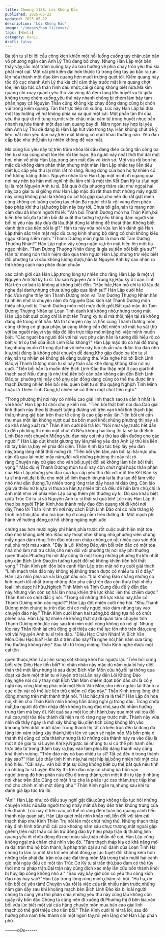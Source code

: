 ```yaml
---
title: Chương 1138: Lôi Không Đảo
published: 2025-05-22
updated: 2025-05-22
description: 'Lôi Không Đảo'
image: '/images/han-li/cover/'
tags: [HanLi]
category: HanLi
draft: false
---
```


Ba tên tu sĩ bị lôi cầu công kích khiến một hồi luống cuống tay
chân,căn bản vô phương ngăn cản Anh Lý Thú đang bỏ chạy.
Nhưng Hàn Lập một bên thấy vậy,sắc mặt trầm xuống,tay áo bào
hướng về phía chạy trốn yêu thú kia phất một cái.
Một cái phi kiếm dài hơn thước từ trong ống tay áo bắc ra,run lên
hóa thành một đạo kim quang hơn mười trượng quét tới.
Kiếm quang này tốc độ cực nhanh,Anh Lý thú kia chỉ cảm thây
trước mặt kim quang chợt lóe,liền lập tức cả thân hình đau
nhức,cái gì cũng không biết nữa.Mà kim quang chỉ xoay quanh
yêu thú vài vòng đã đem tảng lớn huyết vụ từ giữa không trung
chém xuống,yêu thú này nhanh chóng bị chém làm bảy tám
phần,ngay cả Nguyên Thần cũng không kịp chạy đồng dạng cũng
bị chôn vùi trong kiếm quang.
Tàn thi trực tiếp rơi xuống.
Lúc này Hàn Lập lại đưa một tay hướng về hư không phía xa xa
quơ một cái.
Một phần tàn thi của yêu thú quỷ dị nổ tung ra,một viên châu màu
xám từ trong huyết nhục bắn nhanh ra,hóa thành một đạo lam
quang bay đi.
Năm ngón tay hợp lại,yêu đan Anh Lý Thú dễ dàng bị Hàn Lập
hút vào trong tay.
Hắn không chút để ý liếc mắt nhìn yêu đan này,trên mặt không có
chút khác thường nào.
Yêu đan cấp bậc như thế,hắn tự nhiên không để vào mắt.

Mà cùng lúc yêu này tử,trên trăm khỏa lôi cầu đang điên cuồng
tấn công ba tên tu sĩ kia cũng chợt lóe lên rồi tán loạn.
Ba người này nhất thời thở dài một hơi, nhìn về phía Hàn
Lập,trong ánh mắt đầy vẻ kinh sợ.
Mới vừa rồi bọn họ mặc dù không dám phân thần,nhưng một màn
Hàn Lập nhấc tay liền tiêu diệt lục cấp yêu thú lại nhìn rất rõ ràng.
Rung động của bọn họ tự nhiên có thể tưởng tượng được.
Nguyên nhân là vì Hàn Lập một mình đi ngang qua nơi này nên
bọ hắn mới nghĩ nhiều lắm chỉ là một tên Kết Đan Kỳ tu sĩ,ai ngờ
lại là một Nguyên Anh tu sĩ.
Bất quá ở địa phương thâm sâu như ngoại hải này,cao giai tu sĩ
giống như Hàn Lập mặc dù rất thưa thớt những mấy người này
cũng không phải là không có cơ hội gặp qua,cho nên dù rất giật
mình cũng không có luống cuống tay chân.Ba người chỉ là vội
vàng đem pháp bảo pháp khí thu lại,hướng bên này bay tới.
Chưa tới gần,hán tử mang nón cầm đầu đã khom người thi lễ:
"Vãn bối Thanh Dương môn hạ Thần Kinh,bái kiến tiền bối,đa tạ
tiền bối đã xuất thủ tương trợ,nếu không đám người vãn bối bị yêu
này dây dưa đã lâu,thật đúng là không đễ thoát thân.Không biết
danh tính của tiền bối là gì?" Hán tử này vừa nói vừa len lén đánh
giá Hàn Lập,thần sắc trên mặt mặc dù cung kính nhưng bộ dáng
có chút không kiêu ngạo không siểm nịnh.
"Thanh Dương môn,ngươi là môn đồ Tam Dương Thượng Nhân?"
Hàn Lập nghe vậy cũng ngẩn ra,trên mặt hiện lên một tia ngạc
nhiên.
"Tam Dương Thượng Nhân đúng là gia sư,tiền bối biết gia sư?"
Hán tử mang nón thần niệm đảo qua trên người Hàn Lập,nhưng
trừ việc biết đối phương tu vi sâu không lường được,hẳn là
Nguyên Anh kỳ cao nhân ra thì không cách nào phán đoán chuẩn

xác cảnh giới của Hàn Lập,trong lòng tự nhiên cho rằng Hàn Lập
là một vị Nguyên Anh Sơ kỳ tu sĩ.
Dù sao Nguyên Anh Trung kỳ,Hậu kỳ ở Loạn Tinh Hải trên cơ bản
là không ai không biết đến.
"Hắc hắc,Hàn mỗ chỉ là từ lâu đã nghe đại danh,nhưng chưa từng
gặp qua lệnh sư!"
Hàn Lập cười hắc hắc.Vừa nghe thấy tên Thanh Dương môn và
Tam Dương Thượng Nhân,hắn tự nhiên nhớ ra chuyện năm đó
Nguyên Dao kích sát Thanh Dương môn thiếu chủ,mới bị Thanh
Dương môn một mực đuổi giết.Bất quá mặc dù Tam Dương
Thượng Nhân tại Loạn Tinh danh khí không nhỏ,nhưng trong mắt
Hàn Lập bất quá cũng chỉ là một tên Trung kỳ tu sĩ mà thôi,hiện
tại sẽ không đáng để trong mắt hắn.
Mà trừ chuyện này ra,hắn cùng Thanh Dương môn cũng không
có gì quá phận,lại càng không cần đột nhiên trở mặt hạ sát thủ
với ba người này,vì vậy tiếp đó liền trực tiếp mở miệng hỏi việc
mình muốn biết.
"Các ngươi ba người đối với hải vực phụ cận hẳn là tương đối
hiểu rõ,có biết vị trí cụ thể của Bích Linh Đảo không?"
Hàn Lập mặc dù có hải đồ trong tay,nhưng muốn ở trong đại hải
vô biên này tìm chuẩn xác được tòa đảo nhỏ kia,thật đúng là
không phải chuyện dễ dàng.Khó gặp được ba tên tu sĩ này,hắn tự
nhiên sẽ không dễ dàng buông tha.
Vừa nghe hỏi tới Bích Linh Đảo,vị Thanh Dương môn tu sĩ này
thần sắc khẽ động,không khỏi nở nụ cười.
"Tiền bối hẳn là muốn đến Bích Linh Đảo thu thập một ít cao giai
linh thạch sao! Nếu đúng là như thế,tiền bối căn bản không cần
đến Bích Linh Đảo,tại phường thị mấy chỗ phụ cận đồng dạng
cũng có thể thu được linh thạch.Đương nhiên tiền bối nếu quen
biết tu sĩ thủ quặng Nghịch Tinh Minh hoặc là Thiên Tinh Cung,tự
nhiên sẽ có thêm một chút tiện nghi."

"Trong phường thị nơi này có nhiều cao giai linh thạch sao,ta cần
ít nhất là vài khối." Hàn Lập từ chối cho ý kiến nói.
"Tiền bối thật biết nói đùa.Cao giai linh thạch này theo lý thuyết
tương đương với trên vạn khối linh thạch bậc thấp,nhưng giá bán
trên thực tế cũng là cao gấp mấy lần.Tiền bối chỉ cần thu mua một
lần không vượt quá ba bốn mươi khối,những phường thị này sẽ có
khả năng xuất ra." Thần Kinh cười bồi trả lời.
"Nói như vậy,trước hết dẫn ta đến phường thị nhìn một chút
đi.Nếu không hài lòng thì ta sẽ lại đi Bích Linh Đảo một
chuyến.Miếng yêu đan này coi như thù lao dẫn đường cho các
người!" Hàn Lập dứt khoát giương tay lên,miếng yêu đan Anh Lý
thú kia liền rời tay bắn ra,bay về phía đối diện.
Thần Kinh lập tức tiếp lấy yêu đan này,trong lòng nhất thời mừng
rỡ.
"Tiền bối yên tâm,vãn bối tại hải vực phụ cận đã qua lại mười mấy
năm,đối với những phường thị này rất rõ ràng.Chuyện này cứ giao
cho vãn bối,tuyệt đối sẽ không làm tiền bối thất vọng." Mặc dù vị
Thanh Dương môn tu sĩ này còn chút nghi hoặc thân phận của
Hàn Lập,nhưng yêu đan của lục cấp yêu thú đối với một tên Kết
Đan kỳ tu sĩ mà nói,đại biếu cho một số linh thạch lớn,mà lại là
thu lao để làm việc nhỏ như dẫn đường.Tự nhiên trong lòng tràn
đầy hoan hỉ đáp ứng.
Còn lão giả và thiếu nữ kia,tu vi thua xa hắn,tự nhiên tất cả đều
để hắn làm chủ,chỉ là ánh mắt nhìn về phía Hàn Lập càng thêm
phi thường úy kị.
Dù sao khác biệt giữa Trúc Cơ tu sĩ và Nguyên Anh tu sĩ thật sự
quá lớn!
Lúc này Hàn Lập đi theo ba người Thần Kinh,hóa thành mấy đạo
độn quang rời đi khỏi nơi đây,Theo lời Thần Kinh thì nơi này cách
Bích Linh Đảo chỉ có nửa tháng lộ trình mà thôi,đảo nhỏ mà bọn
họ ở cũng nằm trên đường đi.
Một mạch phi hành về hướng đông,cơ hồ không ngừng nghỉ,ước

chừng sau hơn mười ngày phi hành,phía trước rốt cuộc xuất hiện
một tòa đảo nhỏ không biết tên.
Đảo này thoạt nhìn không nhỏ,phương viên chừng mấy ngàn dặm
rộng.Trên đảo núi non chập chùng,có rất nhiều cao sơn đồi
núi,phủ một màu xanh.
"Đây là Lôi Không Đảo,vãn bối trên đảo có một tòa nhà nhỏ làm
nơi trú chân,cho nên đối với phường thị nơi này phi thường quen
thuộc.Phường thị nơi đây cũng là một trong những phường thị lớn
nhất phụ cận Bích Linh Đảo,tin tưởng tuyệt đối sẽ không khiến
tiền bối thất vọng." Thần Kinh phi độn bên cạnh Hàn Lập,trên mặt
nở nụ cười giải thích.
"Linh mạch trên đảo này không tệ,không trách được có nhiều tu sĩ
ở đây." Hàn Lập nhìn phía xa vài lần,gật đầu nói.
"Lôi Không Đảo chẳng những có linh mạch tốt nhất trong những
đảo phụ cần,trên đảo còn thừa thãi nhiều loại linh dược hi
hữu,Nghịch Tinh Minh và Tinh Cung đều để ý đến đảo này.Nhưng
vẫn còn sợ hãi lần nhau,khiến thế lực khác liên thủ chiếm được."
Thần Kinh có chút đắc ý nói.
"Trong số những thế lực khác này,hẳn có Thanh Dương môn các
ngươi?" Hàn Lập đột nhiên cười nhẹ hỏi.
"Khụ,Thanh Dương môn chúng ta trên đảo chỉ có mấy người,nào
dám nhúng tay vào chuyện đảo này." Thần Kinh cười khan hai
tướng,bộ dáng tựa hồ có chút phiền não.
Hàn Lập tự nhiên sẽ không thật sự đi quan tâm chuyện tình
Thanh Dương môn,lúc này sau khi mỉm cười cũng không có nói
gì.
Nhưng lúc này Thần Kinh lại chủ động giới thiệu các thế lực lớn
nhỏ trên đảo,cùng với vài Nguyên Anh tu sĩ trên đảo.
"DIệu Hạc Chân Nhân! Vị Bích Vân Môn.Diệu Hạc kia? Hắn đã ở
trên đảo này?Ta nghe nói,hắn năm xưa từng thụ thương không
nhẹ." Sau khi từ trong miệng Thần Kinh nghe được một cái tên

quen thuộc,Hàn Lập liền sửng sốt,không khỏi hỏi ngược lại.
"Tiền bối cũng biết việc Diệu Hạc tiền bối? Vị chân nhân này mặc
dù năm xưa bị hủy diệt thân thể một lần,nhưng là sau được Bích
Vân Môn cứu hộ,rồi lại thông qua đoạt xá đem một thân tu vi
luyện trở lại.Lần này đến Lôi Không Đảo này,nghe nói có ý thay
mặt Bích Vân Môn chiếm đọat bổn đảo,chỉ là có ý nghĩ này cũng
không phải mỗi một Bích Vân Môn,cho nên ngược lại thành ra cục
diện vài cỗ thế lực liên thủ chiếm cứ đảo này." Thần Kinh trong
lòng khẽ động,nhưng trên mặt thành thật nói.
"Hắc hắc,thì ra là thế!" Hàn Lập ôn hòa nói,khiến cho Thần Kinh
nhìn không hắn đang nghĩ gì trong đầu.
Trong chớp mắt,ba người đã độn nhập đến không trung đảo
nhỏ,sau đó nhằm hướng trung tâm mà bay đi.
Kết quả sau một lúc phi hành,bay qua một vài tòa đồi núi cao,một
tòa tiểu thành đã hiện ra rõ ràng ngay trước mắt.
Thành này vừa nhìn đã thấy ngay là mới xây không lâu,diện tích
cũng không lớn,vào khoảng trên dưới mười dặm.Trong thành thị
tất cả kiến trúc đều là dùng đá tảng lớn xám trắng xây thành,hiện
lên vẻ sạch sẽ ngăn nắp.Mà bốn phía ở thành thị cũng có cửa
thành,nhưng là từ những cửa thành này ra vào đều là một ít đê
giai tu sĩ Luyện Khí kỳ.Ngược lại những tu sĩ có thể phi hành đều
trực tiếp từ trong thành bay ra,bay vào tám phía.Bộ dáng thành
này cũng khá thịnh vượng.
"Trên đảo này có bao nhiêu tu sĩ? Tất cả đều ở trong thành này
sao?" Hàn Lập thấy tình hình này,hai mặt híp lại,bỗng nhiên hỏi
một câu khó hiểu.
"Cái này… vãn bối thật sự cũng không biết cụ thể,bất quá nếu
tính cả những tu sĩ Luyện Khí Kỳ thì trên đảo này có chừng ba
bốn vạn người,trong đó hơn phân nửa đều ở trong thành,còn một
ít thì tụ tập ở những nơi khác trên đảo.Cũng có một ít tự cho là
pháp lực cao thâm,trực tiếp khai mở cho chính mình một động
phủ." Thần Kinh ngẩn ra,nhưng sau khi tự đánh giá lập tức trả lời.

"Ân!" Hàn Lập như có điều suy nghĩ gật đầu,cũng không tiếp tục
hỏi những chuyện khác nữa.Ba người trong nháy mắt đã bay đến
trên không trung của tiểu thành.
Lúc này ở trên cao,có thể rõ ràng đem toàn bộ quang cảnh tiểu
thành này quan sát.
Hàn Lập quét mắt nhìn khắp nơi,liền đối với tám cái thạch tháp
như Kình Thiên Trụ nổi lên một chút hứng thú.
Những thạch tháp này đỉnh hình tròn,mỗi cái cao khoảng năm sáu
chục trượng,mặt ngoài gập ghềnh,trên mặt tháp có ấn trứ đông
đảo ký hiệu pháp trận dị thường,linh quang yếu ớt chớp động đủ
mọi màu sắc,thập phần dễ coi.
Hàn Lập cũng không ngại mà chăm chú nhìn vào đó.
"Tám thạch tháp kia có khả năng mở ra đại trận thủ hộ bổn
thành,là pháp trận đại sư nổi danh của Loạn Tinh Hải chúng ta
làm ra,một khi trở nên phát đông,uy lực tuyệt đối không kém hơn
những trấn phái đại trận của các đại tông môn.Mà trong tháp
mười hai canh giờ mỗi ngày đều có một tên Trúc Cơ Kỳ tu sĩ trấn
thủ,bảo đảm có thể tùy thời mở ra pháp trận.Đại trận này cũng
đích xác mấy lần cứu bổn thành khỏi bị hủy,lập công không nhỏ
a."
"Sao vậy,bây giờ còn có yêu thú công kích đảo này hay sao?"Hàn
Lập trong lòng rùng mình,chậm rãi hỏi.
"Ha ha,xin tiền bối cứ yên tâm! Chuyện vừa rồi là việc của rất
nhiều năm trước,những năm gần đây sau khi khoáng mạch bên
Bích Linh Đảo kia bị loài người chúng ta cùng yêu thú phân
chia,những yêu thú này cũng lâu không còn quấy rầy bổn
đảo.Chúng ta cũng nên đi xuống đi.Phường thị ở bên kia,vãn bối
vừa lúc biết một vài cửa hàng chuyên môn mua bán cao giai linh
thạch,có thể giới thiệu cho tiền bối." Thần Kinh cười hì hì trả lời,
sau đó hướng phía nam tiểu thành chỉ một ngón tay,rồi yên lặng
chờ Hàn Lập phân phó.

------oOo------
